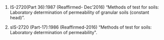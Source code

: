 1. IS-2720(Part 36):1987 (Reaffirmed- Dec’2016) “Methods of test for soils: Laboratory determination of permeability of granular soils (constant head)”. 

2. sIS-2720 (Part-17):1986 (Reaffirmed-2016) “Methods of test for soils: Laboratory determination of permeability".


